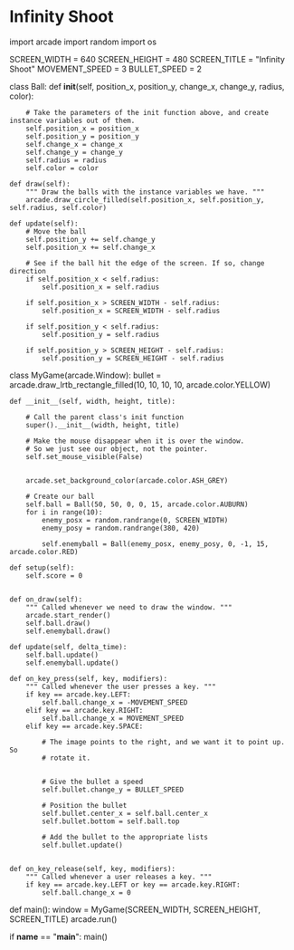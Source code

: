 # Infinity Shoot

import arcade
import random
import os

SCREEN_WIDTH = 640
SCREEN_HEIGHT = 480
SCREEN_TITLE = "Infinity Shoot"
MOVEMENT_SPEED = 3
BULLET_SPEED = 2




class Ball:
    def __init__(self, position_x, position_y, change_x, change_y, radius, color):

        # Take the parameters of the init function above, and create instance variables out of them.
        self.position_x = position_x
        self.position_y = position_y
        self.change_x = change_x
        self.change_y = change_y
        self.radius = radius
        self.color = color

    def draw(self):
        """ Draw the balls with the instance variables we have. """
        arcade.draw_circle_filled(self.position_x, self.position_y, self.radius, self.color)

    def update(self):
        # Move the ball
        self.position_y += self.change_y
        self.position_x += self.change_x

        # See if the ball hit the edge of the screen. If so, change direction
        if self.position_x < self.radius:
            self.position_x = self.radius

        if self.position_x > SCREEN_WIDTH - self.radius:
            self.position_x = SCREEN_WIDTH - self.radius

        if self.position_y < self.radius:
            self.position_y = self.radius

        if self.position_y > SCREEN_HEIGHT - self.radius:
            self.position_y = SCREEN_HEIGHT - self.radius


class MyGame(arcade.Window):
    bullet = arcade.draw_lrtb_rectangle_filled(10, 10, 10, 10, arcade.color.YELLOW)

    def __init__(self, width, height, title):

        # Call the parent class's init function
        super().__init__(width, height, title)

        # Make the mouse disappear when it is over the window.
        # So we just see our object, not the pointer.
        self.set_mouse_visible(False)


        arcade.set_background_color(arcade.color.ASH_GREY)

        # Create our ball
        self.ball = Ball(50, 50, 0, 0, 15, arcade.color.AUBURN)
        for i in range(10):
            enemy_posx = random.randrange(0, SCREEN_WIDTH)
            enemy_posy = random.randrange(380, 420)

            self.enemyball = Ball(enemy_posx, enemy_posy, 0, -1, 15, arcade.color.RED)

    def setup(self):
        self.score = 0


    def on_draw(self):
        """ Called whenever we need to draw the window. """
        arcade.start_render()
        self.ball.draw()
        self.enemyball.draw()

    def update(self, delta_time):
        self.ball.update()
        self.enemyball.update()

    def on_key_press(self, key, modifiers):
        """ Called whenever the user presses a key. """
        if key == arcade.key.LEFT:
            self.ball.change_x = -MOVEMENT_SPEED
        elif key == arcade.key.RIGHT:
            self.ball.change_x = MOVEMENT_SPEED
        elif key == arcade.key.SPACE:

            # The image points to the right, and we want it to point up. So
            # rotate it.
            

            # Give the bullet a speed
            self.bullet.change_y = BULLET_SPEED

            # Position the bullet
            self.bullet.center_x = self.ball.center_x
            self.bullet.bottom = self.ball.top

            # Add the bullet to the appropriate lists
            self.bullet.update()


    def on_key_release(self, key, modifiers):
        """ Called whenever a user releases a key. """
        if key == arcade.key.LEFT or key == arcade.key.RIGHT:
            self.ball.change_x = 0



def main():
    window = MyGame(SCREEN_WIDTH, SCREEN_HEIGHT, SCREEN_TITLE)
    arcade.run()


if __name__ == "__main__":
    main()


  



